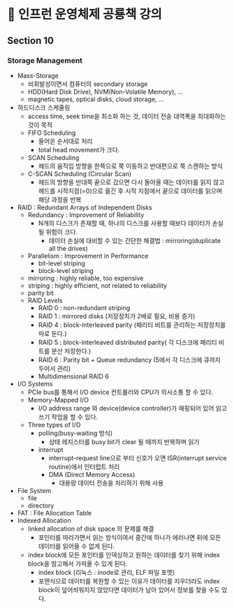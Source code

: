 # 🦖 인프런 운영체제 공룡책 강의

## Section 10

### Storage Management

- Mass-Storage
    - 비휘발성이면서 컴퓨터의 secondary storage
    - HDD(Hard Disk Drive), NVM(Non-Volatile Memory), ...
    - magnetic tapes, optical disks, cloud storage, ...
- 하드디스크 스케줄링
    - access time, seek time을 최소화 하는 것, 데이터 전송 대역폭을 최대화하는 것이 목적
    - FIFO Scheduling
        - 들어온 순서대로 처리
        - total head movement가 크다.
    - SCAN Scheduling
        - 헤드의 움직임 방향을 한쪽으로 쭉 이동하고 반대편으로 쭉 스캔하는 방식
    - C-SCAN Scheduling (Circular Scan)
        - 헤드의 방향을 반대쪽 끝으로 갔으면 다시 돌아올 때는 데이터를 읽지 않고 헤드를 시작지점(=0)으로 옮긴 후 시작 지점에서 끝으로 데이터를 읽으며 해당 과정을 반복
- RAID : Redundant Arrays of Independent Disks
    - Redundancy : Improvement of Reliability
        - N개의 디스크가 존재할 때, 하나의 디스크를 사용할 때보다 데이터가 손실될 위험이 크다.
            - 데이터 손실에 대비할 수 있는 간단한 해결법 : mirroring(duplicate all the drives)
    - Parallelism : Improvement in Performance
        - bit-level striping
        - block-level striping
    - mirroring : highly reliable, too expensive
    - striping : highly efficient, not related to reliability
    - parity bit
    - RAID Levels
        - RAID 0 : non-redundant striping
        - RAID 1 : mirrored disks (저장장치가 2배로 필요, 비용 증가)
        - RAID 4 : block-interleaved parity (패리티 비트를 관리하는 저장장치를 따로 둔다.)
        - RAID 5 : block-interleaved distributed parity( 각 디스크에 패리티 비트를 분산 저장한다.)
        - RAID 6 : Parity bit + Queue redundancy (5에서 각 디스크에 큐까지 두어서 관리)
        - Multidimensional RAID 6
- I/O Systems
    - PCIe bus를 통해서 I/O device 컨트롤러와 CPU가 의사소통 할 수 있다.
    - Memory-Mapped I/O
        - I/O address range 와 device(device controller)가 매핑되어 있어 읽고 쓰기 작업을 할 수 있다.
    - Three types of I/O
        - polling(busy-waiting 방식)
            - 상태 레지스터를 busy bit가 clear 될 때까지 반복하며 읽기
        - interrupt
            - interrupt-request line으로 부터 신호가 오면 ISR(interrupt service routine)에서 인터럽트 처리
          - DMA (Direct Memory Access)
              - 대용량 데이터 전송을 처리하기 위해 사용
- File System
    - file
    - directory
- FAT : File Allocation Table
- Indexed Allocation
    - linked allocation of disk space 의 문제를 해결
        - 포인터를 따라가면서 읽는 방식이여서 중간에 하나가 에러나면 뒤에 모든 데이터를 읽어올 수 없게 된다.
    - index block에 모든 포인터를 인덱싱하고 원하는 데이터를 찾기 위해 index block을 참고해서 가져올 수 있게 된다.
        - index block (리눅스 : inode로 관리, ELF 파일 포맷)
        - 포렌식으로 데이터를 복원할 수 있는 이유가 데이터를 지우더라도 index block이 덮어씌워지지 않았다면 데이터가 남아 있어서 정보를 찾을 수도 있다.